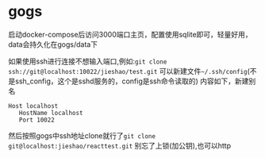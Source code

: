 # gogs
启动docker-compose后访问3000端口主页，配置使用sqlite即可，轻量好用，data会持久化在gogs/data下

如果使用ssh进行连接不想输入端口,例如:```git clone ssh://git@localhost:10022/jieshao/test.git```
可以新建文件```~/.ssh/config```(不是ssh_config，这个是sshd服务的，config是ssh命令读取的)
内容如下，新建别名
```
Host localhost
   HostName localhost
   Port 10022
```
然后按照gogs中ssh地址clone就行了```git clone git@localhost:jieshao/reacttest.git```
别忘了上锁(加公钥),也可以http